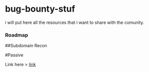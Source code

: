 # bug-bounty-stuf
i will put here all the resources that i want to share with the comunity.

### Roadmap 

##Subdomain Recon

#Passive

Link here > [link](https://github.com/ayadim/bug-bounty-stuf/blob/main/roadmap/Recon-Subdomain-Passive.png)
